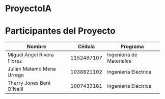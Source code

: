 # ProyectoIA
# Participantes del Proyecto

| Nombre                        | Cédula       | Programa                |
| ----------------------------- | ------------ | ----------------------- |
| Miguel Angel Rivera Florez    | 1152467107   | Ingeniería de Materiales|
| Julian Matemo Mena Urrego     | 1038821102   | Ingeniería Eléctrica    |
| Therry Jones Bent O'Neill     | 1007433181   | Ingeniería Eléctrica    |


